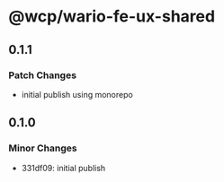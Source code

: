# @wcp/wario-fe-ux-shared

## 0.1.1

### Patch Changes

- initial publish using monorepo

## 0.1.0

### Minor Changes

- 331df09: initial publish
